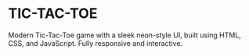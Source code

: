 # TIC-TAC-TOE
Modern Tic-Tac-Toe game with a sleek neon-style UI, built using HTML, CSS, and JavaScript. Fully responsive and interactive.
